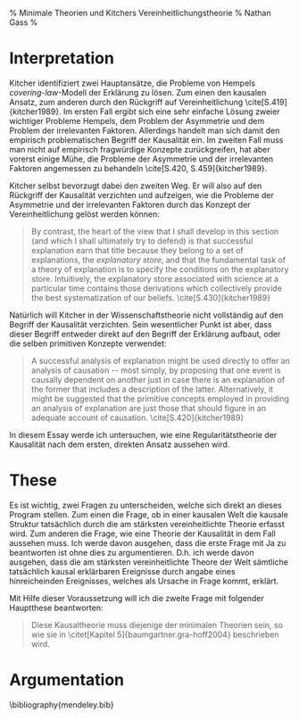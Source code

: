 % Minimale Theorien und Kitchers Vereinheitlichungstheorie
% Nathan Gass
%

Interpretation
==============

Kitcher identifiziert zwei Hauptansätze, die Probleme von Hempels
*covering-law*-Modell der Erklärung zu lösen. Zum einen den kausalen
Ansatz, zum anderen durch den Rückgriff auf Vereinheitlichung
\cite[S.419]{kitcher1989}. Im ersten Fall ergibt sich eine sehr
einfache Lösung zweier wichtiger Probleme Hempels, dem Problem der
Asymmetrie und dem Problem der irrelevanten Faktoren. Allerdings
handelt man sich damit den empirisch problematischen Begriff der
Kausalität ein. Im zweiten Fall muss man nicht auf empirisch
fragwürdige Konzepte zurückgreifen, hat aber vorerst einige Mühe, die
Probleme der Asymmetrie und der irrelevanten Faktoren angemessen zu
behandeln \cite[S.420, S.459]{kitcher1989}.

Kitcher selbst bevorzugt dabei den zweiten Weg. Er will also auf den
Rückgriff der Kausalität verzichten und aufzeigen, wie die Probleme
der Asymmetrie und der irrelevanten Faktoren durch das Konzept der
Vereinheitlichung gelöst werden können:

> By contrast, the heart of the view that I shall develop in this
> section (and which I shall ultimately try to defend) is that
> successful explanation earn that title because they belong to a set
> of explanations, the *explanatory store*, and that the fundamental
> task of a theory of explanation is to specify the conditions on the
> explanatory store. Intuitively, the explanatory store associated
> with science at a particular time contains those derivations which
> collectively provide the best systematization of our
> beliefs. \cite[S.430]{kitcher1989}

Natürlich will Kitcher in der Wissenschaftstheorie nicht vollständig
auf den Begriff der Kausalität verzichten. Sein wesentlicher Punkt ist
aber, dass dieser Begriff entweder direkt auf den Begriff der
Erklärung aufbaut, oder die selben primitiven Konzepte verwendet:

> A successful analysis of explanation might be used directly to offer
> an analysis of causation -- most simply, by proposing that one event
> is causally dependent on another just in case there is an
> explanation of the former that includes a description of the
> latter. Alternatively, it might be suggested that the primitive
> concepts employed in providing an analysis of explanation are just
> those that should figure in an adequate account of
> causation. \cite[S.420]{kitcher1989}

In diesem Essay werde ich untersuchen, wie eine Regularitätstheorie
der Kausalität nach dem ersten, direkten Ansatz aussehen wird.

These
=====

Es ist wichtig, zwei Fragen zu unterscheiden, welche sich direkt an
dieses Program stellen. Zum einen die Frage, ob in einer kausalen Welt
die kausale Struktur tatsächlich durch die am stärksten
vereinheitlichte Theorie erfasst wird. Zum anderen die Frage, wie eine
Theorie der Kausalität in dem Fall aussehen muss. Ich werde davon
ausgehen, dass die erste Frage mit Ja zu beantworten ist ohne dies zu
argumentieren. D.h. ich werde davon ausgehen, dass die am stärksten
vereinheitlichte Theore der Welt sämtliche tatsächlich kausal
erklärbaren Ereignisse durch angabe eines hinreicheinden Ereignisses,
welches als Ursache in Frage kommt, erklärt.

Mit Hilfe dieser Voraussetzung will ich die zweite Frage mit folgender
Hauptthese beantworten:

> Diese Kausaltheorie muss diejenige der minimalen Theorien sein, so
> wie sie in \citet[Kapitel 5]{baumgartner.gra-hoff2004} beschrieben wird.


Argumentation
=============

\bibliography{mendeley.bib}
